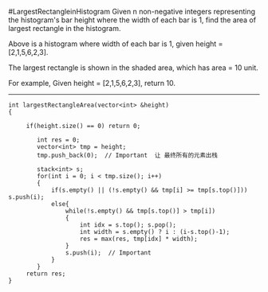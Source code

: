#LargestRectangleinHistogram
Given n non-negative integers representing the histogram's bar height where the width of each bar is 1, 
find the area of largest rectangle in the histogram.


Above is a histogram where width of each bar is 1, given height = [2,1,5,6,2,3].


The largest rectangle is shown in the shaded area, which has area = 10 unit.

For example,
Given height = [2,1,5,6,2,3],
return 10.


---

```
int largestRectangleArea(vector<int> &height)
{
        
     if(height.size() == 0) return 0;
         
        int res = 0;
        vector<int> tmp = height;
        tmp.push_back(0);  // Important  让 最终所有的元素出栈
 
        stack<int> s;
        for(int i = 0; i < tmp.size(); i++)
        {
            if(s.empty() || (!s.empty() && tmp[i] >= tmp[s.top()])) s.push(i);
            else{
                while(!s.empty() && tmp[s.top()] > tmp[i])
                {
                    int idx = s.top(); s.pop();
                    int width = s.empty() ? i : (i-s.top()-1);
                    res = max(res, tmp[idx] * width);
                }
                s.push(i);  // Important
            }
        }
     return res;
}
```